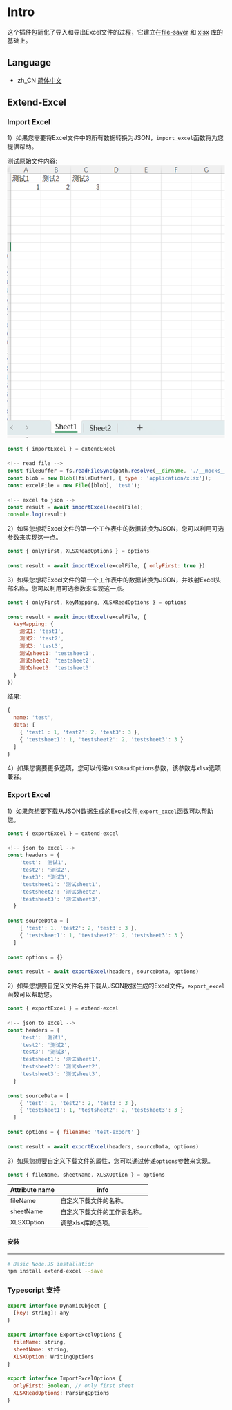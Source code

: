 # Intro

这个插件包简化了导入和导出Excel文件的过程，它建立在[file-saver](https://github.com/eligrey/FileSaver.js) 和 [xlsx](https://www.npmjs.com/package/xlsx) 库的基础上。

## Language

- zh_CN [简体中文](./README_zh.md)

## Extend-Excel

### Import Excel

1）如果您需要将Excel文件中的所有数据转换为JSON，`import_excel`函数将为您提供帮助。

测试原始文件内容:
![Alt text](./images/image.png)

```js
const { importExcel } = extendExcel

<!-- read file -->
const fileBuffer = fs.readFileSync(path.resolve(__dirname, './__mocks__/test.xlsx'))
const blob = new Blob([fileBuffer], { type : 'application/xlsx'});
const excelFile = new File([blob], 'test');

<!-- excel to json -->
const result = await importExcel(excelFile);
console.log(result)
```

2）如果您想将Excel文件的第一个工作表中的数据转换为JSON，您可以利用可选参数来实现这一点。

```js
const { onlyFirst, XLSXReadOptions } = options

const result = await importExcel(excelFile, { onlyFirst: true })
```

3）如果您想将Excel文件的第一个工作表中的数据转换为JSON，并映射Excel头部名称，您可以利用可选参数来实现这一点。

```js
const { onlyFirst, keyMapping, XLSXReadOptions } = options

const result = await importExcel(excelFile, {
  keyMapping: {
    测试1: 'test1',
    测试2: 'test2',
    测试3: 'test3',
    测试sheet1: 'testsheet1',
    测试sheet2: 'testsheet2',
    测试sheet3: 'testsheet3'
  }
})
```

结果:

```js
{
  name: 'test',
  data: [
    { 'test1': 1, 'test2': 2, 'test3': 3 },
    { 'testsheet1': 1, 'testsheet2': 2, 'testsheet3': 3 }
  ]
}
```

4）如果您需要更多选项，您可以传递`XLSXReadOptions`参数，该参数与`xlsx`选项兼容。

### Export Excel

1）如果您想要下载从JSON数据生成的Excel文件,`export_excel`函数可以帮助您。

```js
const { exportExcel } = extend-excel

<!-- json to excel -->
const headers = {
    'test': '测试1',
    'test2': '测试2',
    'test3': '测试3',
    'testsheet1': '测试sheet1',
    'testsheet2': '测试sheet2',
    'testsheet3': '测试sheet3',
  }

const sourceData = [
    { 'test': 1, 'test2': 2, 'test3': 3 },
    { 'testsheet1': 1, 'testsheet2': 2, 'testsheet3': 3 }
  ]

const options = {}

const result = await exportExcel(headers, sourceData, options)
```

2）如果您想要自定义文件名并下载从JSON数据生成的Excel文件，`export_excel`函数可以帮助您。

```js
const { exportExcel } = extend-excel

<!-- json to excel -->
const headers = {
    'test': '测试1',
    'test2': '测试2',
    'test3': '测试3',
    'testsheet1': '测试sheet1',
    'testsheet2': '测试sheet2',
    'testsheet3': '测试sheet3',
  }

const sourceData = [
    { 'test': 1, 'test2': 2, 'test3': 3 },
    { 'testsheet1': 1, 'testsheet2': 2, 'testsheet3': 3 }
  ]

const options = { filename: 'test-export' }

const result = await exportExcel(headers, sourceData, options)
```

3）如果您想要自定义下载文件的属性，您可以通过传递`options`参数来实现。

```js
const { fileName, sheetName, XLSXOption } = options
```

| Attribute name | info                         |
| -------------- | ---------------------------- |
| fileName       | 自定义下载文件的名称。       |
| sheetName      | 自定义下载文件的工作表名称。 |
| XLSXOption     | 调整xlsx库的选项。           |

#### 安装

---

```bash
# Basic Node.JS installation
npm install extend-excel --save
```

### Typescript 支持

```js
export interface DynamicObject {
  [key: string]: any
}

export interface ExportExcelOptions {
  fileName: string,
  sheetName: string,
  XLSXOption: WritingOptions
}

export interface ImportExcelOptions {
  onlyFirst: Boolean, // only first sheet
  XLSXReadOptions: ParsingOptions
}
```
